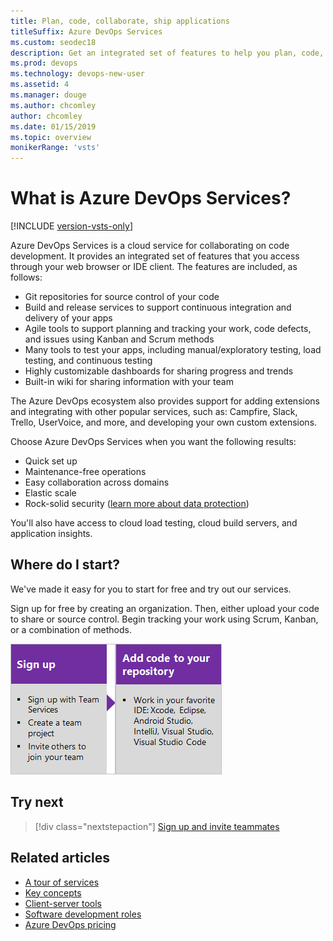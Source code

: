 ```yaml
---
title: Plan, code, collaborate, ship applications
titleSuffix: Azure DevOps Services
ms.custom: seodec18
description: Get an integrated set of features to help you plan, code, collaborate, and ship your applications faster.
ms.prod: devops
ms.technology: devops-new-user
ms.assetid: 4 
ms.manager: douge
ms.author: chcomley
author: chcomley
ms.date: 01/15/2019
ms.topic: overview
monikerRange: 'vsts'
---
```


# What is Azure DevOps Services?

[!INCLUDE [version-vsts-only](../_shared/version-vsts-only.md)]

Azure DevOps Services is a cloud service for collaborating on code development. It provides an integrated set of features that you access through your web browser or IDE client. The features are included, as follows:

- Git repositories for source control of your code
- Build and release services to support continuous integration and delivery of your apps
- Agile tools to support planning and tracking your work, code defects, and issues using Kanban and Scrum methods
- Many tools to test your apps, including manual/exploratory testing, load testing, and continuous testing
- Highly customizable dashboards for sharing progress and trends
- Built-in wiki for sharing information with your team

The Azure DevOps ecosystem also provides support for adding extensions and integrating with other popular services, such as: Campfire, Slack, Trello, UserVoice, and more, and developing your own custom extensions.  

Choose Azure DevOps Services when you want the following results:

- Quick set up
- Maintenance-free operations
- Easy collaboration across domains
- Elastic scale
- Rock-solid security ([learn more about data protection](../articles/team-services-security-whitepaper.md))


You'll also have access to cloud load testing, cloud build servers, and application insights.

## Where do I start?

We've made it easy for you to start for free and try out our services.

Sign up for free by creating an organization. Then, either upload your code to share or source control. Begin tracking your work using Scrum, Kanban, or a combination of methods.

[![Sign up for Azure DevOps Services](_img/what-is-vsts-sign-up-step-1.png)](sign-up-invite-teammates.md)[![Add code to repository](_img/what-is-vsts-add-code-ide-step-2.png)](code-with-git.md)

## Try next  

> [!div class="nextstepaction"]
> [Sign up and invite teammates](sign-up-invite-teammates.md)

## Related articles

- [A tour of services](services.md)
- [Key concepts](concepts.md)  
- [Client-server tools](tools.md)
- [Software development roles](roles.md)
- [Azure DevOps pricing](https://azure.microsoft.com/pricing/details/devops/azure-devops-services/)


<!---
[Small teams can start for free!](https://visualstudio.microsoft.com/products/visual-studio-team-services-vs.aspx)  
[DevOps overview for Azure DevOps Services and TFS](index.md)
*(c) 2016 Microsoft Corporation. All rights reserved. This document is
provided "as-is." Information and views expressed in this document,
including URL and other Internet Web site references, may change without
notice. You bear the risk of using it.*

*This document does not provide you with any legal rights to any
intellectual property in any Microsoft product. You may copy and use
this document for your internal, reference purposes.*
--> 
